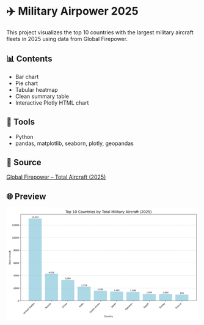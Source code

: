 # ✈️ Military Airpower 2025

This project visualizes the top 10 countries with the largest military aircraft fleets in 2025 using data from Global Firepower.

## 📊 Contents

- Bar chart
- Pie chart
- Tabular heatmap
- Clean summary table
- Interactive Plotly HTML chart

## 🧰 Tools
- Python
- pandas, matplotlib, seaborn, plotly, geopandas

## 📎 Source
[Global Firepower – Total Aircraft (2025)](https://www.globalfirepower.com/aircraft-total.php)

## 🌐 Preview

![Bar Chart](top_10_aircraft_2025.png)
